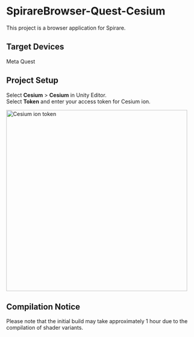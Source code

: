 # SpirareBrowser-Quest-Cesium

This project is a browser application for Spirare.

## Target Devices

Meta Quest

## Project Setup

Select **Cesium** > **Cesium** in Unity Editor.  
Select **Token** and enter your access token for Cesium ion.

<img width="480" alt="Cesium ion token" src="https://user-images.githubusercontent.com/4415085/230542155-3748e190-97dd-4b94-b641-c3fc566400c3.png">

## Compilation Notice

Please note that the initial build may take approximately 1 hour due to the compilation of shader variants.
